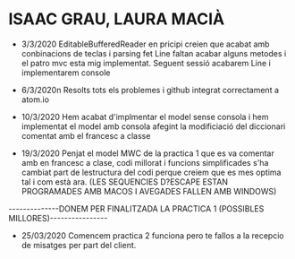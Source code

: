 <h1>ISAAC GRAU, LAURA MACIÀ</h1>

- 3/3/2020
EditableBufferedReader en pricipi creien que acabat amb conbinacions de teclas i parsing fet
Line faltan acabar alguns metodes i el patro mvc esta mig implementat. Seguent sessió acabarem
Line i implementarem console

- 6/3/2020n
Resolts tots els problemes i github integrat correctament a atom.io


- 10/3/2020
Hem acabat d'implmentar el model sense consola i hem implementat el model amb
consola afegint la modificiació del diccionari comentat amb el francesc a classe

- 19/3/2020
Penjat el model MWC de la practica 1 que es va comentar amb en francesc a clase,
codi millorat i funcions simplificades s'ha cambiat part de lestructura del codi
perque creiem que es mes optima tal i com està ara.
(LES SEQUENCIES D?ESCAPE ESTAN PROGRAMADES AMB MACOS I AVEGADES FALLEN AMB WINDOWS)

--------------DONEM PER FINALITZADA LA PRACTICA 1 (POSSIBLES MILLORES)----------------

- 25/03/2020
Comencem practica 2 funciona pero te fallos a la recepcio de misatges per part del client.
